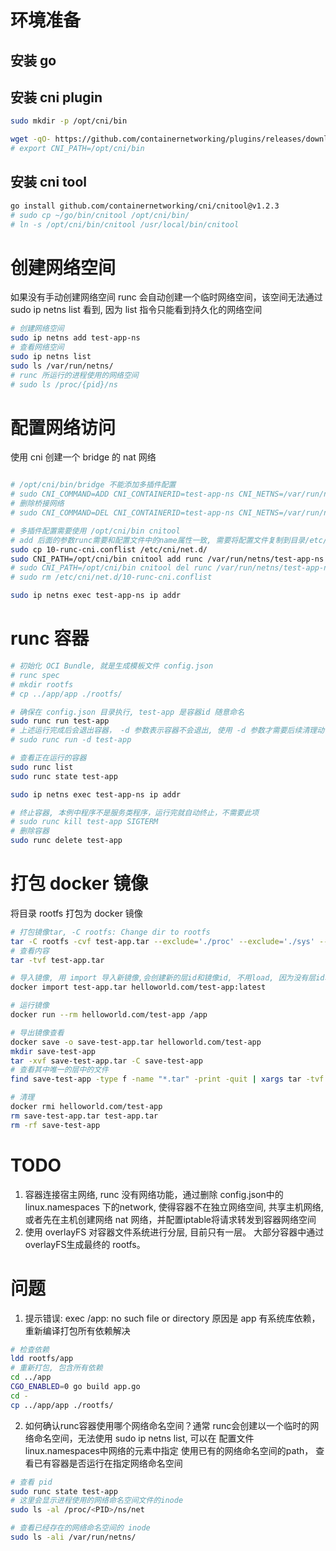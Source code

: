 # 环境准备
## 安装 go
## 安装 cni plugin
```bash
sudo mkdir -p /opt/cni/bin

wget -qO- https://github.com/containernetworking/plugins/releases/download/v1.6.2/cni-plugins-linux-amd64-v1.6.2.tgz | sudo tar -C /opt/cni/bin -xvz 
# export CNI_PATH=/opt/cni/bin
```
## 安装 cni tool
```bash
go install github.com/containernetworking/cni/cnitool@v1.2.3
# sudo cp ~/go/bin/cnitool /opt/cni/bin/
# ln -s /opt/cni/bin/cnitool /usr/local/bin/cnitool
```
# 创建网络空间
如果没有手动创建网络空间 runc 会自动创建一个临时网络空间，该空间无法通过 sudo ip netns list 看到, 因为 list 指令只能看到持久化的网络空间

```bash
# 创建网络空间
sudo ip netns add test-app-ns
# 查看网络空间
sudo ip netns list
sudo ls /var/run/netns/
# runc 所运行的进程使用的网络空间
# sudo ls /proc/{pid}/ns

```

# 配置网络访问
使用 cni 创建一个 bridge 的 nat 网络
```bash

# /opt/cni/bin/bridge 不能添加多插件配置
# sudo CNI_COMMAND=ADD CNI_CONTAINERID=test-app-ns CNI_NETNS=/var/run/netns/test-app-ns CNI_IFNAME=eth0 CNI_PATH=/opt/cni/bin /opt/cni/bin/bridge < 10-runc-cni.conf
# 删除桥接网络
# sudo CNI_COMMAND=DEL CNI_CONTAINERID=test-app-ns CNI_NETNS=/var/run/netns/test-app-ns CNI_IFNAME=eth0 CNI_PATH=/opt/cni/bin /opt/cni/bin/bridge < 10-runc-cni.conf

# 多插件配置需要使用 /opt/cni/bin cnitool
# add 后面的参数runc需要和配置文件中的name属性一致, 需要将配置文件复制到目录/etc/cni/net.d/
sudo cp 10-runc-cni.conflist /etc/cni/net.d/
sudo CNI_PATH=/opt/cni/bin cnitool add runc /var/run/netns/test-app-ns
# sudo CNI_PATH=/opt/cni/bin cnitool del runc /var/run/netns/test-app-ns
# sudo rm /etc/cni/net.d/10-runc-cni.conflist

sudo ip netns exec test-app-ns ip addr
```

# runc 容器
```bash
# 初始化 OCI Bundle, 就是生成模板文件 config.json
# runc spec
# mkdir rootfs
# cp ../app/app ./rootfs/

# 确保在 config.json 目录执行, test-app 是容器id 随意命名
sudo runc run test-app
# 上述运行完成后会退出容器， -d 参数表示容器不会退出, 使用 -d 参数才需要后续清理动作, process.terminal=false 才能启用 -d, 终端输出输出需要重定向到文件，否则会丢失
# sudo runc run -d test-app

# 查看正在运行的容器
sudo runc list
sudo runc state test-app

sudo ip netns exec test-app-ns ip addr

# 终止容器, 本例中程序不是服务类程序，运行完就自动终止，不需要此项
# sudo runc kill test-app SIGTERM
# 删除容器
sudo runc delete test-app
```

# 打包 docker 镜像
将目录 rootfs 打包为 docker 镜像
```bash
# 打包镜像tar, -C rootfs: Change dir to rootfs
tar -C rootfs -cvf test-app.tar --exclude='./proc' --exclude='./sys' --exclude='./dev' --exclude='./.gitkeep' .
# 查看内容
tar -tvf test-app.tar

# 导入镜像, 用 import 导入新镜像,会创建新的层id和镜像id, 不用load, 因为没有层id和镜像id, 需要指定包含点(.)的镜像名前缀, 否则会自动加上 localhost 前缀
docker import test-app.tar helloworld.com/test-app:latest

# 运行镜像
docker run --rm helloworld.com/test-app /app

# 导出镜像查看
docker save -o save-test-app.tar helloworld.com/test-app
mkdir save-test-app
tar -xvf save-test-app.tar -C save-test-app
# 查看其中唯一的层中的文件
find save-test-app -type f -name "*.tar" -print -quit | xargs tar -tvf 

# 清理
docker rmi helloworld.com/test-app
rm save-test-app.tar test-app.tar
rm -rf save-test-app
```

# TODO
1. 容器连接宿主网络, runc 没有网络功能，通过删除 config.json中的 linux.namespaces 下的network, 使得容器不在独立网络空间, 共享主机网络, 或者先在主机创建网络 nat 网络，并配置iptable将请求转发到容器网络空间
2. 使用 overlayFS 对容器文件系统进行分层, 目前只有一层。 大部分容器中通过overlayFS生成最终的 rootfs。

# 问题
1. 提示错误: exec /app: no such file or directory
原因是 app 有系统库依赖，重新编译打包所有依赖解决
```bash
# 检查依赖
ldd rootfs/app
# 重新打包, 包含所有依赖
cd ../app
CGO_ENABLED=0 go build app.go
cd -
cp ../app/app ./rootfs/
```
2. 如何确认runc容器使用哪个网络命名空间？通常 runc会创建以一个临时的网络命名空间，无法使用 sudo ip netns list, 可以在 配置文件 linux.namespaces中网络的元素中指定 使用已有的网络命名空间的path，
查看已有容器是否运行在指定网络命名空间
```bash
# 查看 pid
sudo runc state test-app
# 这里会显示进程使用的网络命名空间文件的inode
sudo ls -al /proc/<PID>/ns/net

# 查看已经存在的网络命名空间的 inode
sudo ls -ali /var/run/netns/
```
